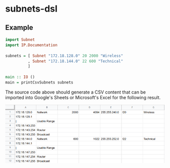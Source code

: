 # subnets-dsl

## Example

``` haskell
import Subnet
import IP.Documentation

subnets = [ Subnet "172.18.128.0" 20 2000 "Wireless"
          , Subnet "172.18.144.0" 22 600 "Technical"
          ]
          
main :: IO ()
main = printCsvSubnets subnets
```

The source code above should generate a CSV content that can be imported into
Google's Sheets or Microsoft's Excel for the following result.

![imported result](./.github/imported-result.png)
